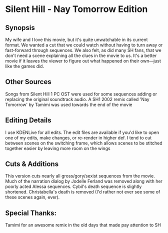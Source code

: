 # Silent Hill - Nay Tomorrow Edition

## Synopsis
My wife and I love this movie, but it's quite unwatchable in its current format. 
We wanted a cut that we could watch without having to turn away or fast-forward through sequences. 
We also felt, as did many SH fans, that we don't need a scene explaining all the clues in the movie to us. 
It's a better movie if it leaves the viewer to figure out what happened on their own—just like the games did.

## Other Sources
Songs from Silent Hill 1 PC OST were used for some sequences adding or replacing the original soundtrack audio.
A SH1 2002 remix called 'Nay Tomorrow' by Tamimi was used towards the end of the movie

## Editing Details
I use KDENLive for all edits. The edit files are available if you'd like to open one of my edits, 
make changes, or re-render in higher def. I tend to cut between scenes on the switching frame,
which allows scenes to be stitched together easier by leaving more room on the wings

## Cuts & Additions
This version cuts nearly all gross/gory/sexist sequences from the movie. Much of the narration 
dialog by Jodelle Ferland was removed along with her poorly acted Alessa sequences. 
Cybil's death sequence is slightly shortened. Christabella's death is removed 
(I'd rather not ever see some of these scenes again, ever).

## Special Thanks:
Tamimi for an awesome remix in the old days that made pay attention to SH
